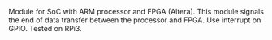 Module for SoC with ARM processor and FPGA (Altera). This module signals the end of data transfer between the processor and FPGA. Use interrupt on GPIO. Tested on RPi3.
